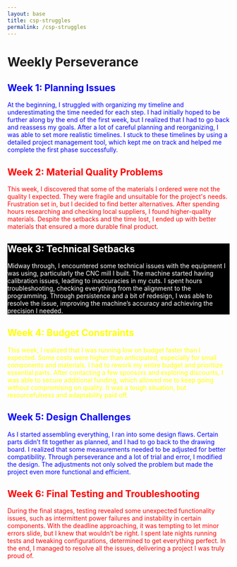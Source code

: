 ```yaml
---
layout: base
title: csp-struggles
permalink: /csp-struggles
---
```


<html lang="en">
<head>
  <meta charset="UTF-8">
  <meta name="viewport" content="width=device-width, initial-scale=1.0">
  <title>Weekly Perseverance</title>
  <style>
    .week1 { color: blue; }
    .week2 { color: red; }
    .week3 { color: white; background-color: black; }
    .week4 { color: yellow; }
    .week5 { color: blue; }
    .week6 { color: red; }
  </style>
</head>
<body>

  <h1>Weekly Perseverance</h1>

  <div class="week1">
    <h2>Week 1: Planning Issues</h2>
    <p>At the beginning, I struggled with organizing my timeline and underestimating the time needed for each step. I had initially hoped to be further along by the end of the first week, but I realized that I had to go back and reassess my goals. After a lot of careful planning and reorganizing, I was able to set more realistic timelines. I stuck to these timelines by using a detailed project management tool, which kept me on track and helped me complete the first phase successfully.</p>
  </div>

  <div class="week2">
    <h2>Week 2: Material Quality Problems</h2>
    <p>This week, I discovered that some of the materials I ordered were not the quality I expected. They were fragile and unsuitable for the project's needs. Frustration set in, but I decided to find better alternatives. After spending hours researching and checking local suppliers, I found higher-quality materials. Despite the setbacks and the time lost, I ended up with better materials that ensured a more durable final product.</p>
  </div>

  <div class="week3">
    <h2>Week 3: Technical Setbacks</h2>
    <p>Midway through, I encountered some technical issues with the equipment I was using, particularly the CNC mill I built. The machine started having calibration issues, leading to inaccuracies in my cuts. I spent hours troubleshooting, checking everything from the alignment to the programming. Through persistence and a bit of redesign, I was able to resolve the issue, improving the machine’s accuracy and achieving the precision I needed.</p>
  </div>

  <div class="week4">
    <h2>Week 4: Budget Constraints</h2>
    <p>This week, I realized that I was running low on budget faster than I expected. Some costs were higher than anticipated, especially for small components and materials. I had to rework my entire budget and prioritize essential parts. After contacting a few sponsors and exploring discounts, I was able to secure additional funding, which allowed me to keep going without compromising on quality. It was a tough situation, but resourcefulness and adaptability paid off.</p>
  </div>

  <div class="week5">
    <h2>Week 5: Design Challenges</h2>
    <p>As I started assembling everything, I ran into some design flaws. Certain parts didn’t fit together as planned, and I had to go back to the drawing board. I realized that some measurements needed to be adjusted for better compatibility. Through perseverance and a lot of trial and error, I modified the design. The adjustments not only solved the problem but made the project even more functional and efficient.</p>
  </div>

  <div class="week6">
    <h2>Week 6: Final Testing and Troubleshooting</h2>
    <p>During the final stages, testing revealed some unexpected functionality issues, such as intermittent power failures and instability in certain components. With the deadline approaching, it was tempting to let minor errors slide, but I knew that wouldn’t be right. I spent late nights running tests and tweaking configurations, determined to get everything perfect. In the end, I managed to resolve all the issues, delivering a project I was truly proud of.</p>
  </div>

</body>
</html>
